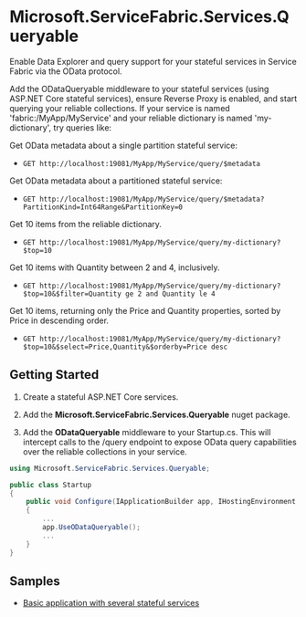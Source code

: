 # Microsoft.ServiceFabric.Services.Queryable

Enable Data Explorer and query support for your stateful services in Service Fabric via the OData protocol.

Add the ODataQueryable middleware to your stateful services (using ASP.NET Core stateful services), ensure Reverse Proxy is enabled, and start querying your reliable collections.  If your service is named 'fabric:/MyApp/MyService' and your reliable dictionary is named 'my-dictionary', try queries like:

Get OData metadata about a single partition stateful service:
- ```GET http://localhost:19081/MyApp/MyService/query/$metadata```

Get OData metadata about a partitioned stateful service:
- ```GET http://localhost:19081/MyApp/MyService/query/$metadata?PartitionKind=Int64Range&PartitionKey=0```

Get 10 items from the reliable dictionary.
- ```GET http://localhost:19081/MyApp/MyService/query/my-dictionary?$top=10```

Get 10 items with Quantity between 2 and 4, inclusively.
- ```GET http://localhost:19081/MyApp/MyService/query/my-dictionary?$top=10&$filter=Quantity ge 2 and Quantity le 4```

Get 10 items, returning only the Price and Quantity properties, sorted by Price in descending order.
- ```GET http://localhost:19081/MyApp/MyService/query/my-dictionary?$top=10&$select=Price,Quantity&$orderby=Price desc```

## Getting Started

1. Create a stateful ASP.NET Core services.

2. Add the **Microsoft.ServiceFabric.Services.Queryable** nuget package.

3. Add the **ODataQueryable** middleware to your Startup.cs.  This will intercept calls to the /query endpoint to expose OData query capabilities over the reliable collections in your service.

```csharp
using Microsoft.ServiceFabric.Services.Queryable;

public class Startup
{
	public void Configure(IApplicationBuilder app, IHostingEnvironment env, ILoggerFactory loggerFactory)
	{
		...
		app.UseODataQueryable();
		...
	}
}
```

## Samples

- [Basic application with several stateful services](samples/Basic)
